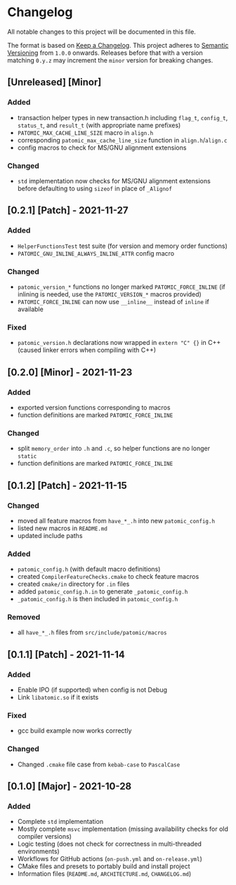 # Changelog
All notable changes to this project will be documented in this file.

The format is based on [Keep a Changelog](https://keepachangelog.com/en/1.0.0/).
This project adheres to [Semantic Versioning](https://semver.org/spec/v2.0.0.html)
from `1.0.0` onwards. Releases before that with a version matching `0.y.z` may
increment the `minor` version for breaking changes.

## [Unreleased] [Minor]
### Added
- transaction helper types in new transaction.h including `flag_t`, `config_t`,
  `status_t`, and `result_t` (with appropriate name prefixes)
- `PATOMIC_MAX_CACHE_LINE_SIZE` macro in `align.h`
- corresponding `patomic_max_cache_line_size` function in `align.h`/`align.c`
- config macros to check for MS/GNU alignment extensions
### Changed
- `std` implementation now checks for MS/GNU alignment extensions before
  defaulting to using `sizeof` in place of `_Alignof`

## [0.2.1] [Patch] - 2021-11-27
### Added
- `HelperFunctionsTest` test suite (for version and memory order functions)
- `PATOMIC_GNU_INLINE_ALWAYS_INLINE_ATTR` config macro
### Changed
- `patomic_version_*` functions no longer marked `PATOMIC_FORCE_INLINE`
  (if inlining is needed, use the `PATOMIC_VERSION_*` macros provided)
- `PATOMIC_FORCE_INLINE` can now use `__inline__` instead of `inline` if
  available
### Fixed
- `patomic_version.h` declarations now wrapped in `extern "C" {}` in C++
  (caused linker errors when compiling with C++)

## [0.2.0] [Minor] - 2021-11-23
### Added
- exported version functions corresponding to macros
- function definitions are marked `PATOMIC_FORCE_INLINE`
### Changed
- split `memory_order` into `.h` and `.c`, so helper functions are no
  longer `static`
- function definitions are marked `PATOMIC_FORCE_INLINE`

## [0.1.2] [Patch] - 2021-11-15
### Changed
- moved all feature macros from `have_*_.h` into new `patomic_config.h`
- listed new macros in `README.md`
- updated include paths
### Added
- `patomic_config.h` (with default macro definitions)
- created `CompilerFeatureChecks.cmake` to check feature macros
- created `cmake/in` directory for `.in` files
- added `patomic_config.h.in` to generate `_patomic_config.h`
- `_patomic_config.h` is then included in `patomic_config.h`
### Removed
- all `have_*_.h` files from `src/include/patomic/macros`

## [0.1.1] [Patch] - 2021-11-14
### Added
- Enable IPO (if supported) when config is not Debug
- Link `libatomic.so` if it exists
### Fixed
- gcc build example now works correctly
### Changed
- Changed `.cmake` file case from `kebab-case` to `PascalCase`

## [0.1.0] [Major] - 2021-10-28
### Added
- Complete `std` implementation
- Mostly complete `msvc` implementation (missing availability checks for old 
  compiler versions)
- Logic testing (does not check for correctness in multi-threaded environments)
- Workflows for GitHub actions (`on-push.yml` and `on-release.yml`)
- CMake files and presets to portably build and install project
- Information files (`README.md`, `ARCHITECTURE.md`, `CHANGELOG.md`)
